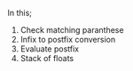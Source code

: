 In this;
1. Check matching paranthese
2. Infix to postfix conversion
3. Evaluate  postfix
4. Stack of floats
